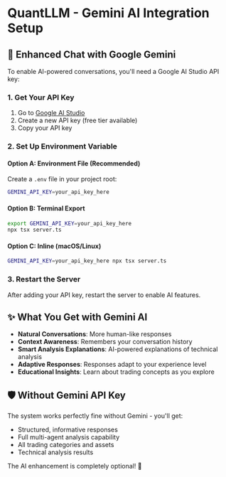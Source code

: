 # QuantLLM - Gemini AI Integration Setup

## 🤖 Enhanced Chat with Google Gemini

To enable AI-powered conversations, you'll need a Google AI Studio API key:

### 1. Get Your API Key

1. Go to [Google AI Studio](https://aistudio.google.com/app/apikey)
2. Create a new API key (free tier available)
3. Copy your API key

### 2. Set Up Environment Variable

#### Option A: Environment File (Recommended)

Create a `.env` file in your project root:

```bash
GEMINI_API_KEY=your_api_key_here
```

#### Option B: Terminal Export

```bash
export GEMINI_API_KEY=your_api_key_here
npx tsx server.ts
```

#### Option C: Inline (macOS/Linux)

```bash
GEMINI_API_KEY=your_api_key_here npx tsx server.ts
```

### 3. Restart the Server

After adding your API key, restart the server to enable AI features.

## ✨ What You Get with Gemini AI

- **Natural Conversations**: More human-like responses
- **Context Awareness**: Remembers your conversation history
- **Smart Analysis Explanations**: AI-powered explanations of technical analysis
- **Adaptive Responses**: Responses adapt to your experience level
- **Educational Insights**: Learn about trading concepts as you explore

## 🛡️ Without Gemini API Key

The system works perfectly fine without Gemini - you'll get:

- Structured, informative responses
- Full multi-agent analysis capability
- All trading categories and assets
- Technical analysis results

The AI enhancement is completely optional! 🚀
